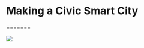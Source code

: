 # Making a Civic Smart City
=======

<a href="https://zenhub.com"><img src="https://raw.githubusercontent.com/ZenHubIO/support/master/zenhub-badge.png"></a>
